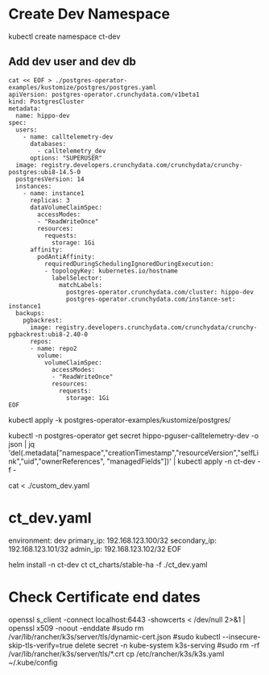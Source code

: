 # Create Dev Namespace

kubectl create namespace ct-dev
## Add dev user and dev db

```
cat << EOF > ./postgres-operator-examples/kustomize/postgres/postgres.yaml
apiVersion: postgres-operator.crunchydata.com/v1beta1
kind: PostgresCluster
metadata:
  name: hippo-dev
spec:
  users:
    - name: calltelemetry-dev
      databases:
        - calltelemetry_dev
      options: "SUPERUSER"
  image: registry.developers.crunchydata.com/crunchydata/crunchy-postgres:ubi8-14.5-0
  postgresVersion: 14
  instances:
    - name: instance1
      replicas: 3
      dataVolumeClaimSpec:
        accessModes:
        - "ReadWriteOnce"
        resources:
          requests:
            storage: 1Gi
      affinity:
        podAntiAffinity:
          requiredDuringSchedulingIgnoredDuringExecution:
          - topologyKey: kubernetes.io/hostname
            labelSelector:
              matchLabels:
                postgres-operator.crunchydata.com/cluster: hippo-dev
                postgres-operator.crunchydata.com/instance-set: instance1
  backups:
    pgbackrest:
      image: registry.developers.crunchydata.com/crunchydata/crunchy-pgbackrest:ubi8-2.40-0
      repos:
      - name: repo2
        volume:
          volumeClaimSpec:
            accessModes:
            - "ReadWriteOnce"
            resources:
              requests:
                storage: 1Gi
EOF
```

kubectl apply -k postgres-operator-examples/kustomize/postgres/

kubectl -n postgres-operator get secret hippo-pguser-calltelemetry-dev -o json  | jq 'del(.metadata["namespace","creationTimestamp","resourceVersion","selfLink","uid","ownerReferences", "managedFields"])'  | kubectl apply -n ct-dev -f -

cat <<EOF > ./custom_dev.yaml
# ct_dev.yaml
environment: dev
primary_ip: 192.168.123.100/32
secondary_ip: 192.168.123.101/32
admin_ip: 192.168.123.102/32
EOF

helm install -n ct-dev ct ct_charts/stable-ha -f ./ct_dev.yaml

# Check Certificate end dates
openssl s_client -connect localhost:6443 -showcerts < /dev/null 2>&1 | openssl x509 -noout -enddate
#sudo rm /var/lib/rancher/k3s/server/tls/dynamic-cert.json
#sudo kubectl --insecure-skip-tls-verify=true delete secret -n kube-system k3s-serving
#sudo rm -rf /var/lib/rancher/k3s/server/tls/*.crt
cp /etc/rancher/k3s/k3s.yaml ~/.kube/config
